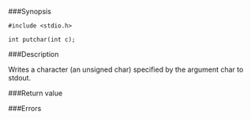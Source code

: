 ###Synopsis

`#include <stdio.h>`

`int putchar(int c);`

###Description

Writes a character (an unsigned char) specified by the argument char to stdout.

###Return value

###Errors